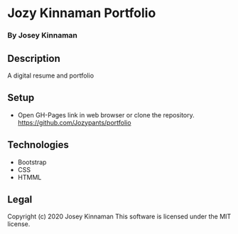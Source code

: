 # Jozy Kinnaman Portfolio
### By Josey Kinnaman
## Description
A digital resume and portfolio
## Setup
* Open GH-Pages link in web browser or clone the repository. 
https://github.com/Jozypants/portfolio
## Technologies 
* Bootstrap
* CSS
* HTMML

## Legal
Copyright (c) 2020 Josey Kinnaman
This software is licensed under the MIT license.
